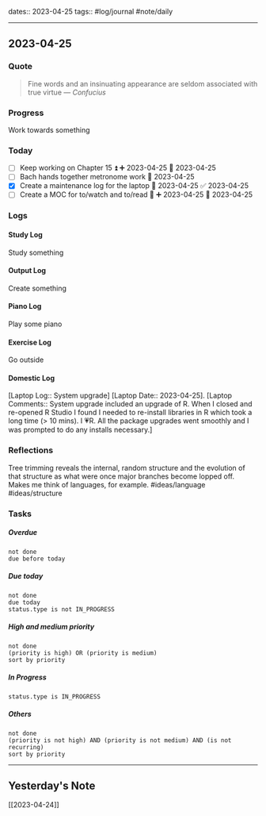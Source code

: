 dates:: 2023-04-25
tags:: #log/journal #note/daily 

---
## 2023-04-25

### Quote

> Fine words and an insinuating appearance are seldom associated with true virtue
> — <cite>Confucius</cite>


### Progress

Work towards something

### Today

- [ ] Keep working on Chapter 15 ⏫ ➕ 2023-04-25 🛫 2023-04-25
- [ ] Bach hands together metronome work 🛫 2023-04-25
- [x] Create a maintenance log for the laptop 🛫 2023-04-25 ✅ 2023-04-25
- [ ] Create a MOC for to/watch and to/read 🔼 ➕ 2023-04-25 🛫 2023-04-25

### Logs

#### Study Log

Study something

#### Output Log

Create something

#### Piano Log

Play some piano

#### Exercise Log

Go outside

#### Domestic Log

[Laptop Log:: System upgrade]  [Laptop Date:: 2023-04-25]. [Laptop Comments:: System upgrade included an upgrade of R. When I closed and re-opened R Studio I found I needed to re-install libraries in R which took a long time (> 10 mins). I 💗R. All the package upgrades went smoothly and I was prompted to do any installs necessary.]


### Reflections

Tree trimming reveals the internal, random structure and the evolution of that structure as what were once major branches become lopped off. Makes me think of languages, for example. #ideas/language #ideas/structure 

### Tasks

##### Overdue

```tasks
not done
due before today
```


##### Due today

```tasks
not done
due today
status.type is not IN_PROGRESS
```

##### High and medium priority

```tasks
not done
(priority is high) OR (priority is medium)
sort by priority
```

##### In Progress

```tasks
status.type is IN_PROGRESS
```

##### Others


```tasks
not done
(priority is not high) AND (priority is not medium) AND (is not recurring)
sort by priority
```


---
## Yesterday's Note

[[2023-04-24]]


